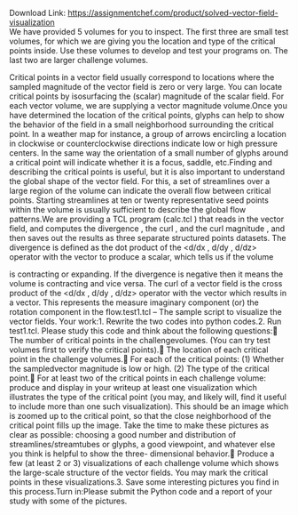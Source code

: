 Download Link: https://assignmentchef.com/product/solved-vector-field-visualization
<br>
We have provided 5 volumes for you to inspect. The first three are small test volumes, for which we are giving you the location and type of the critical points inside. Use these volumes to develop and test your programs on. The last two are larger challenge volumes.

Critical points in a vector field usually correspond to locations where the sampled magnitude of the vector field is zero or very large. You can locate critical points by isosurfacing the (scalar) magnitude of the scalar field. For each vector volume, we are supplying a vector magnitude volume.Once you have determined the location of the critical points, glyphs can help to show the behavior of the field in a small neighborhood surrounding the critical point. In a weather map for instance, a group of arrows encircling a location in clockwise or counterclockwise directions indicate low or high pressure centers. In the same way the orientation of a small number of glyphs around a critical point will indicate whether it is a focus, saddle, etc.Finding and describing the critical points is useful, but it is also important to understand the global shape of the vector field. For this, a set of streamlines over a large region of the volume can indicate the overall flow between critical points. Starting streamlines at ten or twenty representative seed points within the volume is usually sufficient to describe the global flow patterns.We are providing a TCL program (calc.tcl ) that reads in the vector field, and computes the divergence , the curl , and the curl magnitude , and then saves out the results as three separate structured points datasets. The divergence is defined as the dot product of the &lt;d/dx , d/dy , d/dz&gt; operator with the vector to produce a scalar, which tells us if the volume

is contracting or expanding. If the divergence is negative then it means the volume is contracting and vice versa. The curl of a vector field is the cross product of the &lt;d/dx , d/dy , d/dz&gt; operator with the vector which results in a vector. This represents the measure imaginary component (or) the rotation component in the flow.test1.tcl – The sample script to visualize the vector fields. Your work:1. Rewrite the two codes into python codes.2. Run test1.tcl. Please study this code and think about the following questions: The number of critical points in the challengevolumes. (You can try test volumes first to verify the critical points). The location of each critical point in the challenge volumes. For each of the critical points: (1) Whether the sampledvector magnitude is low or high. (2) The type of the critical point. For at least two of the critical points in each challenge volume: produce and display in your writeup at least one visualization which illustrates the type of the critical point (you may, and likely will, find it useful to include more than one such visualization). This should be an image which is zoomed up to the critical point, so that the close neighborhood of the critical point fills up the image. Take the time to make these pictures as clear as possible: choosing a good number and distribution of streamlines/streamtubes or glyphs, a good viewpoint, and whatever else you think is helpful to show the three- dimensional behavior. Produce a few (at least 2 or 3) visualizations of each challenge volume which shows the large-scale structure of the vector fields. You may mark the critical points in these visualizations.3. Save some interesting pictures you find in this process.Turn in:Please submit the Python code and a report of your study with some of the pictures.